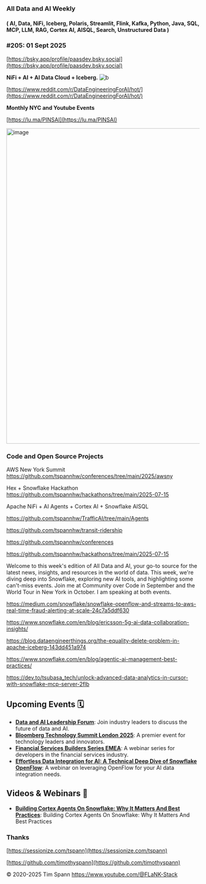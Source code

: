 ###  All Data and AI Weekly 
#### ( AI, Data, NiFi, Iceberg, Polaris, Streamlit, Flink, Kafka, Python, Java, SQL, MCP, LLM, RAG, Cortex AI, AISQL, Search, Unstructured Data )  
### #205: 01 Sept 2025


[https://bsky.app/profile/paasdev.bsky.social](https://bsky.app/profile/paasdev.bsky.social)

**NiFi + AI + AI Data Cloud + Iceberg.**
![b](https://images.credential.net/badge/tiny/g6fomszs_1741624330730_badge.png)

[https://www.reddit.com/r/DataEngineeringForAI/hot/](https://www.reddit.com/r/DataEngineeringForAI/hot/)

**Monthly NYC and Youtube Events**

[https://lu.ma/PINSAI](https://lu.ma/PINSAI)



<img width="1775" height="822" alt="image" src="https://github.com/user-attachments/assets/1bac957b-cce6-4889-896b-ab7fbca27102" />


### Code and Open Source Projects

AWS New York Summit
https://github.com/tspannhw/conferences/tree/main/2025/awsny

Hex + Snowflake Hackathon
https://github.com/tspannhw/hackathons/tree/main/2025-07-15

Apache NiFi + AI Agents + Cortex AI + Snowflake AISQL

https://github.com/tspannhw/TrafficAI/tree/main/Agents

https://github.com/tspannhw/transit-ridership

https://github.com/tspannhw/conferences

https://github.com/tspannhw/hackathons/tree/main/2025-07-15






Welcome to this week's edition of All Data and AI, your go-to source for the latest news, insights, and resources in the world of data. This week, we're diving deep into Snowflake, exploring new AI tools, and highlighting some can't-miss events.   Join me at Community over Code in September and the World Tour in New York in October.   I am speaking at both events.


https://medium.com/snowflake/snowflake-openflow-and-streams-to-aws-real-time-fraud-alerting-at-scale-24c7a5ddf630

https://www.snowflake.com/en/blog/ericsson-5g-ai-data-collaboration-insights/

https://blog.dataengineerthings.org/the-equality-delete-problem-in-apache-iceberg-143dd451a974

https://www.snowflake.com/en/blog/agentic-ai-management-best-practices/

https://dev.to/tsubasa_tech/unlock-advanced-data-analytics-in-cursor-with-snowflake-mcp-server-2flb



## **Upcoming Events 🗓️**

* [**Data and AI Leadership Forum**](https://www.snowflake.com/en/lp/data-and-ai-leadership-forum/): Join industry leaders to discuss the future of data and AI.  
* [**Bloomberg Technology Summit London 2025**](https://events.bloomberglive.com/event/bloomberg-technology-summit-london-2025/summary): A premier event for technology leaders and innovators.  
* [**Financial Services Builders Series EMEA**](https://www.snowflake.com/webinars/product-demo/financial-services-builders-series-emea-2025-09-16/?utm_source=sproutsocial&utm_medium=social&utm_campaign=em--en-all-all-fnsv-all&utm_content=evv&utm_cta=sprout-social-webinar-promo-fsi-builders-emea): A webinar series for developers in the financial services industry.  
* [**Effortless Data Integration for AI: A Technical Deep Dive of Snowflake OpenFlow**](https://www.snowflake.com/webinars/product-demo/effortless-data-integration-ready-for-ai-a-technical-deep-dive-of-snowflake-openflow-2025-08-13/): A webinar on leveraging OpenFlow for your AI data integration needs.



## **Videos & Webinars 🎥**

* [**Building Cortex Agents On Snowflake: Why It Matters And Best Practices**](https://www.youtube.com/watch?v=WP3OtjzeheE): Building Cortex Agents On Snowflake: Why It Matters And Best Practices





### Thanks


[https://sessionize.com/tspann](https://sessionize.com/tspann)

[https://github.com/timothyspann](https://github.com/timothyspann)



&copy; 2020-2025 Tim Spann  https://www.youtube.com/@FLaNK-Stack
